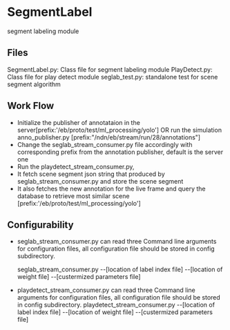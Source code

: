 # SegmentLabel
segment labeling module

## Files
SegmentLabel.py: Class file for segment labeling module 
PlayDetect.py: Class file for play detect module
seglab_test.py: standalone test for scene segment algorithm

## Work Flow
- Initialize the publisher of annotataion in the server[prefix:'/eb/proto/test/ml_processing/yolo'] OR run the simulation anno_publisher.py [prefix:"/ndn/eb/stream/run/28/annotations"]
- Change the seglab_stream_consumer.py file accordingly with corresponding prefix from the annotation publisher, default is the server one
- Run the playdetect_stream_consumer.py, 
 - It fetch scene segment json string that produced by seglab_stream_consumer.py and store the scene segment
 - It also fetches the new annotation for the live frame and query the database to retrieve most similar scene [prefix:'/eb/proto/test/ml_processing/yolo']



## Configurability
- seglab_stream_consumer.py can read three Command line arguments for configuration files, all configuration file should be stored in config subdirectory.

  seglab_stream_consumer.py --[location of label index file] --[location of weight file] --[custermized parameters file]
- playdetect_stream_consumer.py can read three Command line arguments for configuration files, all configuration file should be stored in config subdirectory.
  playdetect_stream_consumer.py --[location of label index file] --[location of weight file] --[custermized parameters file]

  

